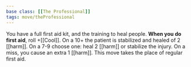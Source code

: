 ```yaml
---
base class: [[The Professional]]
tags: move/theProfessional
---
```

You have a full first aid kit, and the training to heal people. **When you do first aid**, roll +[[Cool]]. On a 10+ the patient is stabilized and healed of 2 [[harm]]. On a 7-9 choose one: heal 2 [[harm]] or stabilize the injury. On a miss, you cause an extra 1 [[harm]]. This move takes the place of regular first aid.